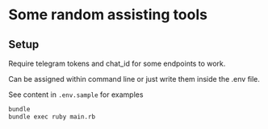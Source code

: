 # Some random assisting tools

## Setup

Require telegram tokens and chat_id for some endpoints to work.

Can be assigned within command line or just write them inside the .env file.

See content in `.env.sample` for examples

```bash
bundle
bundle exec ruby main.rb
```
